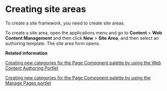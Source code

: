 # Creating site areas 

To create a site framework, you need to create site areas.

To create a site area, open the applications menu and go to **Content** \> **Web Content Management** and then click **New** \> **Site Area**, and then select an authoring template. The site area form opens.

**Related information**  


[Creating new categories for the Page Component palette by using the Web Content Authoring Portlet ](../admin-system/epc_newsource_cfgengine.md)

[Creating new categories for the Page Component palette by using the Manage Pages portlet ](../admin-system/epc_custom_add_cont_assoc.md)

